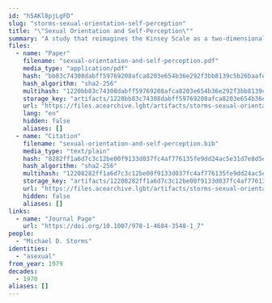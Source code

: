 ```yaml
---
id: "h5AKl8pjLgFD"
slug: "storms-sexual-orientation-self-perception"
title: "\"Sexual Orientation and Self-Perception\""
summary: "A study that reimagines the Kinsey Scale as a two-dimensional spectrum that accounts for asexuality"
files:
  - name: "Paper"
    filename: "sexual-orientation-and-self-perception.pdf"
    media_type: "application/pdf"
    hash: "bb83c74308dabff59769208afca8203e654b36e292f3bb8139c5b26baafe8d6e"
    hash_algorithm: "sha2-256"
    multihash: "1220bb83c74308dabff59769208afca8203e654b36e292f3bb8139c5b26baafe8d6e"
    storage_key: "artifacts/1220bb83c74308dabff59769208afca8203e654b36e292f3bb8139c5b26baafe8d6e"
    url: "https://files.acearchive.lgbt/artifacts/storms-sexual-orientation-self-perception/sexual-orientation-and-self-perception.pdf"
    lang: "en"
    hidden: false
    aliases: []
  - name: "Citation"
    filename: "sexual-orientation-and-self-perception.bib"
    media_type: "text/plain"
    hash: "8282ff1a6d7c3c12be00f9133d037fc4af776135fe9dd24ac5e31d7e8d5e66d3"
    hash_algorithm: "sha2-256"
    multihash: "12208282ff1a6d7c3c12be00f9133d037fc4af776135fe9dd24ac5e31d7e8d5e66d3"
    storage_key: "artifacts/12208282ff1a6d7c3c12be00f9133d037fc4af776135fe9dd24ac5e31d7e8d5e66d3"
    url: "https://files.acearchive.lgbt/artifacts/storms-sexual-orientation-self-perception/sexual-orientation-and-self-perception.bib"
    hidden: false
    aliases: []
links:
  - name: "Journal Page"
    url: "https://doi.org/10.1007/978-1-4684-3548-1_7"
people:
  - "Michael D. Storms"
identities:
  - "asexual"
from_year: 1979
decades:
  - 1970
aliases: []
---
```

